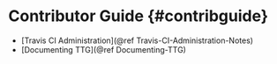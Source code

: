 # Contributor Guide {#contribguide}

* [Travis CI Administration](@ref Travis-CI-Administration-Notes)
* [Documenting TTG](@ref Documenting-TTG)

